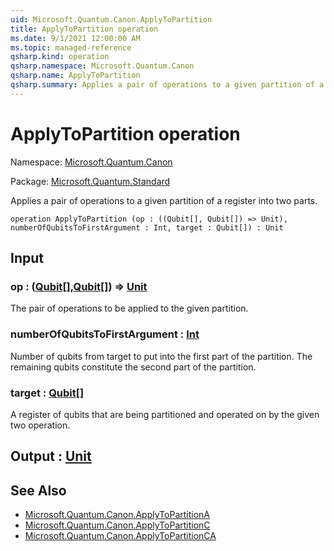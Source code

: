 ```yaml
---
uid: Microsoft.Quantum.Canon.ApplyToPartition
title: ApplyToPartition operation
ms.date: 9/1/2021 12:00:00 AM
ms.topic: managed-reference
qsharp.kind: operation
qsharp.namespace: Microsoft.Quantum.Canon
qsharp.name: ApplyToPartition
qsharp.summary: Applies a pair of operations to a given partition of a register into two parts.
---
```


# ApplyToPartition operation

Namespace: [Microsoft.Quantum.Canon](xref:Microsoft.Quantum.Canon)

Package: [Microsoft.Quantum.Standard](https://nuget.org/packages/Microsoft.Quantum.Standard)


Applies a pair of operations to a given partition of a register into two parts.

```qsharp
operation ApplyToPartition (op : ((Qubit[], Qubit[]) => Unit), numberOfQubitsToFirstArgument : Int, target : Qubit[]) : Unit
```


## Input

### op : ([Qubit](xref:microsoft.quantum.qsharp.valueliterals#qubit-literals)[],[Qubit](xref:microsoft.quantum.qsharp.valueliterals#qubit-literals)[]) => [Unit](xref:microsoft.quantum.qsharp.valueliterals#unit-literal) 

The pair of operations to be applied to the given partition.


### numberOfQubitsToFirstArgument : [Int](xref:microsoft.quantum.qsharp.valueliterals#int-literals)

Number of qubits from target to put into the first part of the partition.The remaining qubits constitute the second part of the partition.


### target : [Qubit](xref:microsoft.quantum.qsharp.valueliterals#qubit-literals)[]

A register of qubits that are being partitioned and operated on by thegiven two operation.



## Output : [Unit](xref:microsoft.quantum.qsharp.valueliterals#unit-literal)



## See Also

- [Microsoft.Quantum.Canon.ApplyToPartitionA](xref:Microsoft.Quantum.Canon.ApplyToPartitionA)
- [Microsoft.Quantum.Canon.ApplyToPartitionC](xref:Microsoft.Quantum.Canon.ApplyToPartitionC)
- [Microsoft.Quantum.Canon.ApplyToPartitionCA](xref:Microsoft.Quantum.Canon.ApplyToPartitionCA)